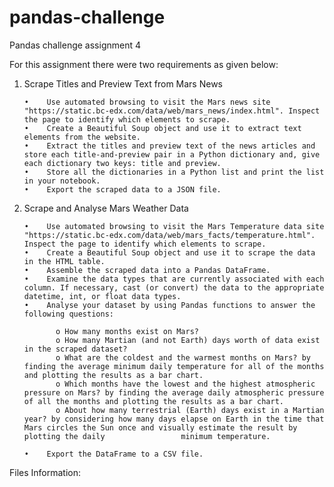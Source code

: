 # pandas-challenge
Pandas challenge assignment 4

For this assignment there were two requirements as given below:

1. Scrape Titles and Preview Text from Mars News

       •	Use automated browsing to visit the Mars news site "https://static.bc-edx.com/data/web/mars_news/index.html". Inspect the page to identify which elements to scrape.
       •	Create a Beautiful Soup object and use it to extract text elements from the website.
       •	Extract the titles and preview text of the news articles and store each title-and-preview pair in a Python dictionary and, give each dictionary two keys: title and preview.
       •	Store all the dictionaries in a Python list and print the list in your notebook.
       •	Export the scraped data to a JSON file.

3. Scrape and Analyse Mars Weather Data
       
       •	Use automated browsing to visit the Mars Temperature data site "https://static.bc-edx.com/data/web/mars_facts/temperature.html". Inspect the page to identify which elements to scrape.
       •	Create a Beautiful Soup object and use it to scrape the data in the HTML table.
       •	Assemble the scraped data into a Pandas DataFrame.
       •	Examine the data types that are currently associated with each column. If necessary, cast (or convert) the data to the appropriate datetime, int, or float data types.
       •	Analyse your dataset by using Pandas functions to answer the following questions:
   
              o	How many months exist on Mars?
              o	How many Martian (and not Earth) days worth of data exist in the scraped dataset?
              o	What are the coldest and the warmest months on Mars? by finding the average minimum daily temperature for all of the months and plotting the results as a bar chart.
              o	Which months have the lowest and the highest atmospheric pressure on Mars? by finding the average daily atmospheric pressure of all the months and plotting the results as a bar chart.
              o	About how many terrestrial (Earth) days exist in a Martian year? by considering how many days elapse on Earth in the time that Mars circles the Sun once and visually estimate the result by plotting the daily                 minimum temperature.

       •	Export the DataFrame to a CSV file.

Files Information:

             
